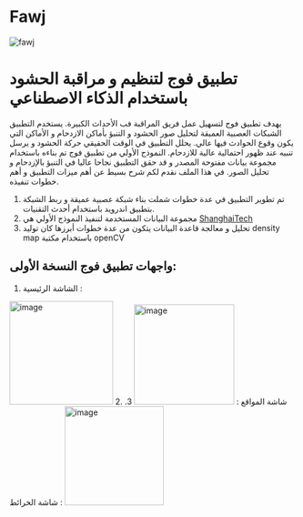 # Fawj

![fawj](https://user-images.githubusercontent.com/59482214/155881193-909ca216-c984-41a6-b816-3378c0273f51.png)
# **تطبيق فوج لتنظيم و مراقبة الحشود باستخدام الذكاء الاصطناعي**
يهدف تطبيق فوج لتسهيل عمل فريق المراقبة فب الأحداث الكبيرة. يستخدم التطبيق الشبكات العصبية العميقة لتحليل صور الحشود و التنبؤ بأماكن الازدحام و الأماكن التي يكون وقوع الحوادث فيها عالي. يحلل التطبيق في الوقت الحقيقي حركة الحشود و يرسل تنبيه عند ظهور احتمالية عالية للازدحام. 
النموذج الأولي من تطبيق فوج تم بناءه باستخدام مجموعة بيانات مفتوحة المصدر و قد حقق التطبيق نجاحا عاليا في التنبؤ بالإزدحام و تحليل الصور. في هذا الملف نقدم لكم شرح بسيط عن أهم ميزات التطبيق و أهم خطوات تنفيذه. 

1. تم تطوير التطبيق في عدة خطوات شملت بناء شبكة عصبية عميقة و ربط الشبكة بتطبيق اندرويد باستخدام أحدث التقنيات. 
2. مجموعة البيانات المستخدمة لتنفيذ النموذج الأولي هي [ShanghaiTech](https://www.kaggle.com/tthien/shanghaitech)
3. تحليل و معالجة قاعدة البيانات يتكون من عدة خطوات أبرزها كان توليد density map باستخدام مكتبة openCV 
## واجهات تطبيق فوج النسخة الأولى:
1. الشاشة الرئيسية :
<img width="182" alt="image" src="https://user-images.githubusercontent.com/59482214/155958935-af7a228e-9a8a-440b-a399-479e62e098fe.png">
2. شاشة المواقع : 
<img width="176" alt="image" src="https://user-images.githubusercontent.com/59482214/155959002-e160d8a2-55c5-4e6a-9815-c994132d9fe3.png">
3. شاشة الخرائط :
<img width="174" alt="image" src="https://user-images.githubusercontent.com/59482214/155959028-7630e985-1aa2-441f-a810-8da51e2b2ee3.png">
